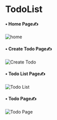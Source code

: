 # TodoList
<h4>• Home Page✍️</h4>

![home](https://user-images.githubusercontent.com/121140490/220094148-757cafdd-8170-4d4e-b1d2-c953c3195414.png)

<h4>• Create Todo Page✍️</h4>

![Create Todo](https://user-images.githubusercontent.com/121140490/220094796-bedf50b8-333b-4a34-83bb-d97e45a8ce73.png)

<h4>• Todo List Page✍️</h4>

![Todo List](https://user-images.githubusercontent.com/121140490/220094943-5ec0f9c7-24b1-4c18-bfb0-01f31f25df3a.png)

<h4>• Todo Page✍️</h4>

![Todo Page](https://user-images.githubusercontent.com/121140490/220095048-53f9cd7a-c345-4443-ba18-59fc2cedbf83.png)
